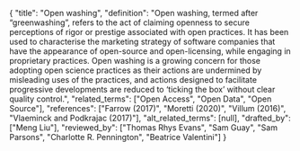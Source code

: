 {
    "title": "Open washing",
    "definition": "Open washing, termed after “greenwashing”, refers to the act of claiming openness to secure perceptions of rigor or prestige associated with open practices. It has been used to characterise the marketing strategy of software companies that have the appearance of open-source and open-licensing, while engaging in proprietary practices. Open washing is a growing concern for those adopting open science practices as their actions are undermined by misleading uses of the practices, and actions designed to facilitate progressive developments are reduced to ‘ticking the box’ without clear quality control.",
    "related_terms": ["Open Access", "Open Data", "Open Source"],
    "references": ["Farrow (2017)", "Moretti (2020)", "Villum (2016)", "Vlaeminck and Podkrajac (2017)"],
    "alt_related_terms": [null],
    "drafted_by": ["Meng Liu"],
    "reviewed_by": ["Thomas Rhys Evans", "Sam Guay", "Sam Parsons", "Charlotte R. Pennington", "Beatrice Valentini"]
  }

